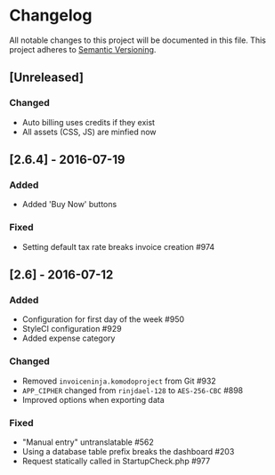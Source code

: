 # Changelog
All notable changes to this project will be documented in this file.
This project adheres to [Semantic Versioning](http://semver.org/).


## [Unreleased]

### Changed
- Auto billing uses credits if they exist
- All assets (CSS, JS) are minfied now




## [2.6.4] - 2016-07-19

### Added
- Added 'Buy Now' buttons

### Fixed
- Setting default tax rate breaks invoice creation #974


## [2.6] - 2016-07-12

### Added
- Configuration for first day of the week #950
- StyleCI configuration #929
- Added expense category

### Changed
- Removed `invoiceninja.komodoproject` from Git #932
- `APP_CIPHER` changed from `rinjdael-128` to `AES-256-CBC` #898
- Improved options when exporting data

### Fixed
- "Manual entry" untranslatable #562
- Using a database table prefix breaks the dashboard #203
- Request statically called in StartupCheck.php #977
